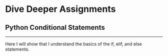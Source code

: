 # Dive Deeper Assignments

## Python Conditional Statements

---

Here I will show that I understand the basics of the if, elif, and else statements.
